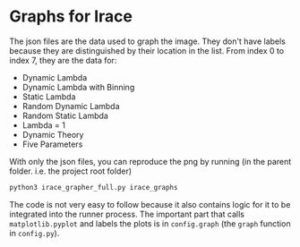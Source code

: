 # Graphs for Irace

The json files are the data used to graph the image. They don't have labels because they are distinguished by their location in the list. From index 0 to index 7, they are the data for:

- Dynamic Lambda
- Dynamic Lambda with Binning
- Static Lambda 
- Random Dynamic Lambda 
- Random Static Lambda 
- Lambda = 1
- Dynamic Theory
- Five Parameters

With only the json files, you can reproduce the png by running (in the parent folder. i.e. the project root folder)

```bash
python3 irace_grapher_full.py irace_graphs
```

The code is not very easy to follow because it also contains logic for it to be integrated into the runner process. The important part that calls `matplotlib.pyplot` and labels the plots is in `config.graph` (the `graph` function in `config.py`). 
